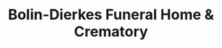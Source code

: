 ---
title: "Bolin-Dierkes Funeral Home & Crematory"
url: /zanesville/bolin-dierkes-funeral-home-und-crematory/
shop: Bestattungen
---